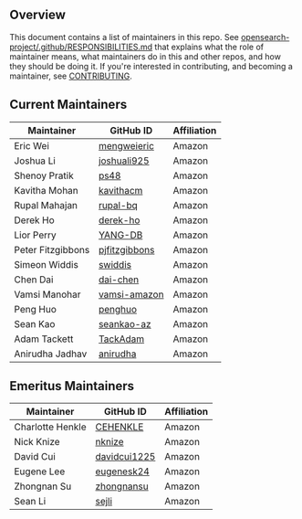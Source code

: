 ## Overview

This document contains a list of maintainers in this repo. See [opensearch-project/.github/RESPONSIBILITIES.md](https://github.com/opensearch-project/.github/blob/main/RESPONSIBILITIES.md#maintainer-responsibilities) that explains what the role of maintainer means, what maintainers do in this and other repos, and how they should be doing it. If you're interested in contributing, and becoming a maintainer, see [CONTRIBUTING](CONTRIBUTING.md).

## Current Maintainers

| Maintainer        | GitHub ID                                         | Affiliation |
| ----------------- | ------------------------------------------------- | ----------- |
| Eric Wei          | [mengweieric](https://github.com/mengweieric)     | Amazon      |
| Joshua Li         | [joshuali925](https://github.com/joshuali925)     | Amazon      |
| Shenoy Pratik     | [ps48](https://github.com/ps48)                   | Amazon      |
| Kavitha Mohan     | [kavithacm](https://github.com/kavithacm)         | Amazon      |
| Rupal Mahajan     | [rupal-bq](https://github.com/rupal-bq)           | Amazon      |
| Derek Ho          | [derek-ho](https://github.com/derek-ho)           | Amazon      |
| Lior Perry        | [YANG-DB](https://github.com/YANG-DB)             | Amazon      |
| Peter Fitzgibbons | [pjfitzgibbons](https://github.com/pjfitzgibbons) | Amazon      |
| Simeon Widdis     | [swiddis](https://github.com/swiddis)             | Amazon      |
| Chen Dai          | [dai-chen](https://github.com/dai-chen)           | Amazon      |
| Vamsi Manohar     | [vamsi-amazon](https://github.com/vamsimanohar)   | Amazon      |
| Peng Huo          | [penghuo](https://github.com/penghuo)             | Amazon      |
| Sean Kao          | [seankao-az](https://github.com/seankao-az)       | Amazon      |
| Adam Tackett      | [TackAdam](https://github.com/TackAdam)           | Amazon      |
| Anirudha Jadhav   | [anirudha](https://github.com/anirudha)           | Amazon      |

## Emeritus Maintainers

| Maintainer        | GitHub ID                                               | Affiliation |
| ----------------- | ------------------------------------------------------- | ----------- |
| Charlotte Henkle  | [CEHENKLE](https://github.com/CEHENKLE)                 | Amazon      |
| Nick Knize        | [nknize](https://github.com/nknize)                     | Amazon      |
| David Cui         | [davidcui1225](https://github.com/davidcui1225)         | Amazon      |
| Eugene Lee        | [eugenesk24](https://github.com/eugenesk24)             | Amazon      |
| Zhongnan Su       | [zhongnansu](https://github.com/zhongnansu)             | Amazon      |
| Sean Li           | [sejli](https://github.com/sejli)                       | Amazon      |
